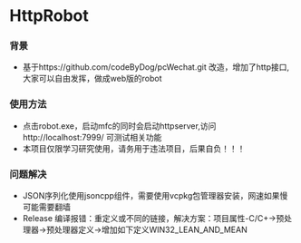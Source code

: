 # HttpRobot

### 背景
* 基于https://github.com/codeByDog/pcWechat.git 改造，增加了http接口,大家可以自由发挥，做成web版的robot

### 使用方法
* 点击robot.exe，启动mfc的同时会启动httpserver,访问 http://localhost:7999/ 可测试相关功能
* 本项目仅限学习研究使用，请务用于违法项目，后果自负！！！

### 问题解决
* JSON序列化使用jsoncpp组件，需要使用vcpkg包管理器安装，网速如果慢可能需要翻墙
* Release 编译报错：重定义或不同的链接，解决方案：项目属性-C/C+->预处理器->预处理器定义->增加如下定义WIN32_LEAN_AND_MEAN